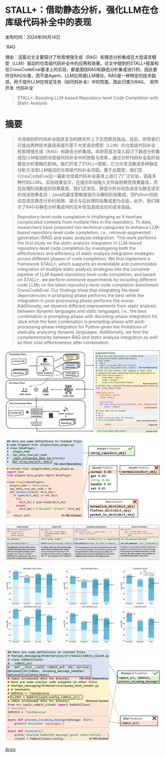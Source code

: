 # STALL+：借助静态分析，强化LLM在仓库级代码补全中的表现

发布时间：2024年06月14日

`RAG

理由：这篇论文主要探讨了检索增强生成（RAG）和静态分析集成在大型语言模型（LLM）驱动的仓库级代码补全中的应用和效果。论文中提到的STALL+框架和在CrossCodeEval基准上的实验，都是围绕RAG和静态分析集成进行的，因此更符合RAG分类，而不是Agent、LLM应用或LLM理论。RAG是一种特定的技术路径，用于提升LLM在特定任务（如代码补全）中的性能，因此归类为RAG。` `软件开发` `代码补全`

> STALL+: Boosting LLM-based Repository-level Code Completion with Static Analysis

# 摘要

> 仓库级别的代码补全因其复杂的跨文件上下文而颇具挑战。目前，研究者们已提出两种技术路径来提升基于大型语言模型（LLM）的仓库级代码补全：检索增强生成（RAG）和静态分析集成。本研究首次深入探讨了静态分析集成在LLM驱动的仓库级代码补全中的效能与效率，通过分析代码补全各阶段静态分析策略的影响。我们开发了STALL+框架，它允许灵活集成多种静态分析方法至LLM驱动的仓库级代码补全流程。基于此框架，我们在CrossCodeEval这一最新仓库级代码补全基准上进行了广泛实验，涵盖多种代码LLMs。实验结果显示，在提示阶段融入文件级依赖性效果最佳，而后处理阶段集成则效果最差。我们还发现，静态分析对动态语言与静态语言的改进效果各异：Java的最佳策略是提示与解码阶段集成，而Python则因动态语言静态分析的局限，提示与后处理阶段集成更为合适。此外，我们揭示了RAG与静态分析集成间的互补性及其结合后的成本效益。

> Repository-level code completion is challenging as it involves complicated contexts from multiple files in the repository. To date, researchers have proposed two technical categories to enhance LLM-based repository-level code completion, i.e., retrieval-augmented generation (RAG) and static analysis integration. This work performs the first study on the static analysis integration in LLM-based repository-level code completion by investigating both the effectiveness and efficiency of static analysis integration strategies across different phases of code completion. We first implement a framework STALL+, which supports an extendable and customizable integration of multiple static analysis strategies into the complete pipeline of LLM-based repository-level code completion; and based on STALL+, we perform extensive experiments by including different code LLMs on the latest repository-level code completion benchmark CrossCodeEval. Our findings show that integrating file-level dependencies in prompting phase performs the best while the integration in post-processing phase performs the worse. Additionally, we observe different improvements from static analysis between dynamic languages and static languages, i.e., the best combination is prompting-phase with decoding-phase integration for Java while the best combination is prompting-phase with post-processing-phase integration for Python given the limitations of statically analyzing dynamic languages. Additionally, we find the complementarity between RAG and static analysis integration as well as their cost-effectiveness after combination.

![STALL+：借助静态分析，强化LLM在仓库级代码补全中的表现](../../../paper_images/2406.10018/overview.png)

![STALL+：借助静态分析，强化LLM在仓库级代码补全中的表现](../../../paper_images/2406.10018/prompt_post.png)

![STALL+：借助静态分析，强化LLM在仓库级代码补全中的表现](../../../paper_images/2406.10018/badcase_of_sd.png)

![STALL+：借助静态分析，强化LLM在仓库级代码补全中的表现](../../../paper_images/2406.10018/rq3.png)

![STALL+：借助静态分析，强化LLM在仓库级代码补全中的表现](../../../paper_images/2406.10018/si_rg.png)

[Arxiv](https://arxiv.org/abs/2406.10018)